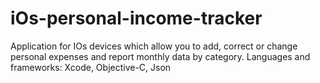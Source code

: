 # iOs-personal-income-tracker

Application for IOs devices which allow you to add, correct or change personal expenses and report monthly data by category. Languages and frameworks: Xcode, Objective-C, Json
